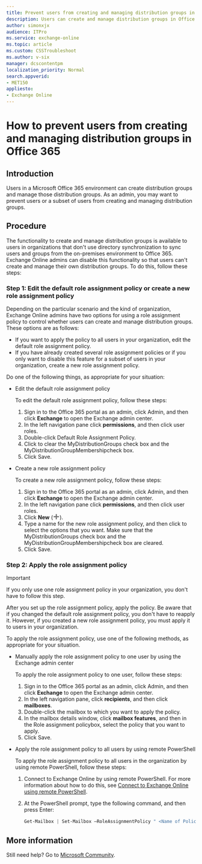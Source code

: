 ```yaml
---
title: Prevent users from creating and managing distribution groups in Office 365
description: Users can create and manage distribution groups in Office 365, but organizations may not want to allow this. Describes how Exchange Online admins can disable this functionality.
author: simonxjx
audience: ITPro
ms.service: exchange-online
ms.topic: article
ms.custom: CSSTroubleshoot
ms.author: v-six
manager: dcscontentpm
localization_priority: Normal
search.appverid: 
- MET150
appliesto:
- Exchange Online
---
```


# How to prevent users from creating and managing distribution groups in Office 365

## Introduction 

Users in a Microsoft Office 365 environment can create distribution groups and manage those distribution groups. As an admin, you may want to prevent users or a subset of users from creating and managing distribution groups.

## Procedure 

The functionality to create and manage distribution groups is available to users in organizations that don't use directory synchronization to sync users and groups from the on-premises environment to Office 365. Exchange Online admins can disable this functionality so that users can't create and manage their own distribution groups. To do this, follow these steps:

### Step 1: Edit the default role assignment policy or create a new role assignment policy

Depending on the particular scenario and the kind of organization, Exchange Online admins have two options for using a role assignment policy to control whether users can create and manage distribution groups. These options are as follows:
- If you want to apply the policy to all users in your organization, edit the default role assignment policy.   
- If you have already created several role assignment policies or if you only want to disable this feature for a subset of users in your organization, create a new role assignment policy.   

Do one of the following things, as appropriate for your situation:

- Edit the default role assignment policy

  To edit the default role assignment policy, follow these steps: 
   1. Sign in to the Office 365 portal as an admin, click Admin, and then click **Exchange** to open the Exchange admin center.
   2. In the left navigation pane click **permissions**, and then click user roles.   
   3. Double-click Default Role Assignment Policy.   
   4. Click to clear the MyDistributionGroups check box and the MyDistributionGroupMembershipcheck box.   
   5. Click Save.   

- Create a new role assignment policy

  To create a new role assignment policy, follow these steps: 
  1. Sign in to the Office 365 portal as an admin, click Admin, and then click **Exchange** to open the Exchange admin center.    
  2. In the left navigation pane click **permissions**, and then click user roles.   
  3. Click **New** (![A screen shot of the New icon](./media/prevent-users-create-manage-dg/new.png)).    
  4. Type a name for the new role assignment policy, and then click to select the options that you want. Make sure that the MyDistributionGroups check box and the MyDistributionGroupMembershipcheck box are cleared.   
  5. Click Save.   

### Step 2: Apply the role assignment policy

> [!IMPORTANT]
> If you only use one role assignment policy in your organization, you don't have to follow this step.

After you set up the role assignment policy, apply the policy. Be aware that if you changed the default role assignment policy, you don't have to reapply it. However, if you created a new role assignment policy, you must apply it to users in your organization.

To apply the role assignment policy, use one of the following methods, as appropriate for your situation.

- Manually apply the role assignment policy to one user by using the Exchange admin center

  To apply the role assignment policy to one user, follow these steps: 
  1. Sign in to the Office 365 portal as an admin, click Admin, and then click **Exchange** to open the Exchange admin center.    
  2. In the left navigation pane, click **recipients**, and then click **mailboxes**.   
  3. Double-click the mailbox to which you want to apply the policy.    
  4. In the mailbox details window, click **mailbox features**, and then in the Role assignment policybox, select the policy that you want to apply.    
  5. Click Save.   
   
- Apply the role assignment policy to all users by using remote PowerShell

   To apply the role assignment policy to all users in the organization by using remote PowerShell, follow these steps: 
  1. Connect to Exchange Online by using remote PowerShell. For more information about how to do this, see [Connect to Exchange Online using remote PowerShell](https://technet.microsoft.com/library/jj984289%28v=exchg.150%29.aspx).   
  2. At the PowerShell prompt, type the following command, and then press Enter:

        ```powershell
        Get-Mailbox | Set-Mailbox –RoleAssignmentPolicy " <Name of Policy> "
        ```

## More information

Still need help? Go to [Microsoft Community](https://answers.microsoft.com/).